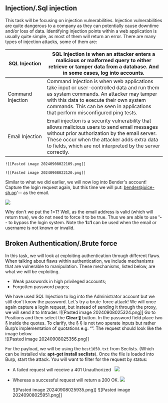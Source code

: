## **Injection**/.Sql injection
This task will be focusing on injection vulnerabilities. Injection vulnerabilities are quite dangerous to a company as they can potentially cause downtime and/or loss of data. Identifying injection points within a web application is usually quite simple, as most of them will return an error. There are many types of injection attacks, some of them are:

| SQL Injection     | SQL Injection is when an attacker enters a malicious or malformed query to either retrieve or tamper data from a database. And in some cases, log into accounts.                                                                                                   |
| ----------------- | ------------------------------------------------------------------------------------------------------------------------------------------------------------------------------------------------------------------------------------------------------------------ |
| Command Injection | Command Injection is when web applications take input or user-controlled data and run them as system commands. An attacker may tamper with this data to execute their own system commands. This can be seen in applications that perform misconfigured ping tests. |
| Email Injection   | Email injection is a security vulnerability that allows malicious users to send email messages without prior authorization by the email server. These occur when the attacker adds extra data to fields, which are not interpreted by the server correctly.        |
	![[Pasted image 20240908022109.png]]

	![[Pasted image 20240908022120.png]]

Similar to what we did earlier, we will now log into Bender's account! Capture the login request again, but this time we will put: bender@juice-sh.op'-- as the email. 

![](https://i.imgur.com/1F1ufc3.png)

Why don't we put the 1=1? Well, as the email address is valid (which will return true), we do not need to force it to be true. Thus we are able to use **'--** to bypass the login system. Note the **1=1** can be used when the email or username is not known or invalid.

## **Broken Authentication/.Brute force**
In this task, we will look at exploiting authentication through different flaws. When talking about flaws within authentication, we include mechanisms that are vulnerable to manipulation. These mechanisms, listed below, are what we will be exploiting. 
- Weak passwords in high privileged accounts;
- Forgotten password pages;

We have used SQL Injection to log into the Administrator account but we still don't know the password. Let's try a brute-force attack! We will once again capture a login request, but instead of sending it through the proxy, we will send it to Intruder.
	![[Pasted image 20240908025324.png]]
	Go to Positions and then select the **Clear §** button. In the password field place two § inside the quotes. To clarify, the § § is not two sperate inputs but rather Burp’s implementation of quotations e.g. “”. The request should look like the image below.	
	![[Pasted image 20240908025356.png]]

For the payload, we will be using the `best1050.txt` from Seclists. (Which can be installed via: **apt-get install seclists**). Once the file is loaded into Burp, start the attack. You will want to filter for the request by status:
- A failed request will receive a 401 Unauthorized   ![](https://i.imgur.com/HcUs6eW.png)

- Whereas a successful request will return a 200 OK. ![](https://i.imgur.com/q5jcfIA.png)

	![[Pasted image 20240908025935.png]]
	![[Pasted image 20240908025951.png]]
	